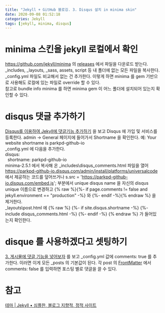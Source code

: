 ```yaml
---
title: "Jekyll + GitHub 블로깅. 3. Disqus 설치 in minima skin"
date: 2020-09-08 01:52:18
categories: Jekyll
tags: [jekyll, minima, disqus]
---
```

# minima 스킨을 jekyll 로컬에서 확인
<https://github.com/jekyll/minima> 의 [releases](https://github.com/jekyll/minima/releases) 에서 파일을 다운로드 받는다. _includes, _layouts, _sass, assets, script 등 내 폴더에 없는 모든 파일을 복사한다. _config.yml 파일도 비교해서 없는 건 추가한다. 이렇게 하면 minima 를 gem 기반으로 사용해도 로컬에 있는 파일로 override 할 수 있다.  
참고로 bundle info minima 를 하면 minima gem 이 어느 폴더에 설치되어 있는지 확인할 수 있다.  

# disqus 댓글 추가하기
[Disqus를 이용하여 Jekyll에 댓글기능 추가하기](https://17billion.github.io/jekyll/disqus/reply/2017/06/01/jekyll_disqus.html) 을 보고 Disqus 에 가입 및 서비스를 등록한다.
admin -> General 페이지에 들어가서 Shortname 을 확인한다. 예: Your website shortname is parkpd-github-io  
_config.yml 에 다음을 추가한다.  
disqus:  
&nbsp;&nbsp;shortname: parkpd-github-io  
minima-2.5.1 에서 복사해 온 _includes\disqus_comments.html 파일을 열어 https://parkpd-github-io.disqus.com/admin/install/platforms/universalcode 에서 제공하는 코드를 덮어쓰거나 s.src = 'https://parkpd-github-io.disqus.com/embed.js'; 부분에서 unique disqus name 을 자신의 disqus unique 이름으로 변경하고 {% raw %}{%- if page.comments != false and jekyll.environment == "production" -%} 와 {%- endif -%}{% endraw %} 을 제거한다.  
_layouts\post.html 에
{% raw %}
    {%- if site.disqus.shortname -%}
      {%- include disqus_comments.html -%}
    {%- endif -%}
{% endraw %}
가 들어있는지 확인한다.

# disque 를 사용하겠다고 셋팅하기
[3. 게시물에 댓글 기능을 넣어보자](https://devinlife.com/howto%20github%20pages/blog-disqus/#3-%EA%B2%8C%EC%8B%9C%EB%AC%BC%EC%97%90-%EB%8C%93%EA%B8%80-%EA%B8%B0%EB%8A%A5%EC%9D%84-%EB%84%A3%EC%96%B4%EB%B3%B4%EC%9E%90) 를 보고 _config.yml 값에 comments: true 를 추가한다. 이러면 이게 모든 _posts 의 기본값이 된다. 각 post 의 [FrontMatter](https://jekyllrb.com/docs/front-matter/) 에서 comments: false 를 입력하면 포스팅 별로 댓글을 끌 수 있다.

# 참고
[테마 | Jekyll • 심플한, 블로그 지향적, 정적 사이트](https://jekyllrb-ko.github.io/docs/themes/)
